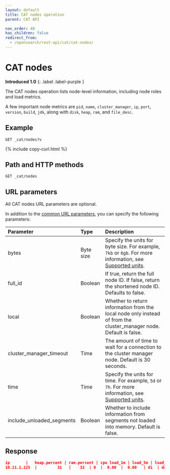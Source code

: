 ```yaml
---
layout: default
title: CAT nodes operation
parent: CAT API

nav_order: 40
has_children: false
redirect_from:
  - /opensearch/rest-api/cat/cat-nodes/
---
```


# CAT nodes

**Introduced 1.0**
{: .label .label-purple }

The CAT nodes operation lists node-level information, including node roles and load metrics.

A few important node metrics are `pid`, `name`, `cluster_manager`, `ip`, `port`, `version`, `build`, `jdk`, along with `disk`, `heap`, `ram`, and `file_desc`.

## Example

```
GET _cat/nodes?v
```

{% include copy-curl.html %}

## Path and HTTP methods

```
GET _cat/nodes
```

## URL parameters

All CAT nodes URL parameters are optional.

In addition to the [common URL parameters]({{site.url}}{{site.baseurl}}/api-reference/cat/index), you can specify the following parameters:

| Parameter                 | Type      | Description                                                                                                                                                |
| :------------------------ | :-------- | :--------------------------------------------------------------------------------------------------------------------------------------------------------- |
| bytes                     | Byte size | Specify the units for byte size. For example, `7kb` or `6gb`. For more information, see [Supported units]({{site.url}}{{site.baseurl}}/opensearch/units/). |
| full_id                   | Boolean   | If true, return the full node ID. If false, return the shortened node ID. Defaults to false.                                                               |
| local                     | Boolean   | Whether to return information from the local node only instead of from the cluster_manager node. Default is false.                                         |
| cluster_manager_timeout   | Time      | The amount of time to wait for a connection to the cluster manager node. Default is 30 seconds.                                                            |
| time                      | Time      | Specify the units for time. For example, `5d` or `7h`. For more information, see [Supported units]({{site.url}}{{site.baseurl}}/opensearch/units/).        |
| include_unloaded_segments | Boolean   | Whether to include information from segments not loaded into memory. Default is false.                                                                     |

## Response

```json
ip       |   heap.percent | ram.percent | cpu load_1m | load_5m | load_15m | node.role | node.roles |     cluster_manager |  name
10.11.1.225  |         31   |    32  | 0  |  0.00  |  0.00   | di  | data,ingest,ml  | - |  data-e5b89ad7
```
